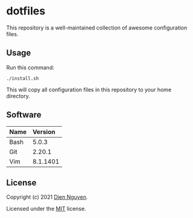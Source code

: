 # dotfiles

This repository is a well-maintained collection of awesome configuration files.

## Usage

Run this command:

```
./install.sh
```

This will copy all configuration files in this repository to your home directory.

## Software

| Name | Version  |
| ------ | :--------- |
| Bash | 5.0.3    |
| Git  | 2.20.1   |
| Vim  | 8.1.1401 |

## License

Copyright (c) 2021 [Dien Nguyen](https://github.com/dienhn).

Licensed under the [MIT](./LICENSE) license.
